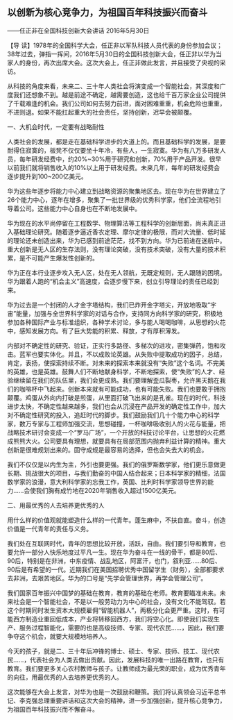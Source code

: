 ## 以创新为核心竞争力，为祖国百年科技振兴而奋斗

——任正非在全国科技创新大会讲话
2016年5月30日



【导  读】1978年的全国科学大会，任正非以军队科技人员代表的身份参加会议；38年过去，弹指一挥间，2016年5月30日的全国科技创新大会，任正非以华为当家人的身份，再次出席大会。这次大会上，任正非做此发言，并且接受了央视的采访。



  从科技的角度来看，未来二、三十年人类社会将演变成一个智能社会，其深度和广度我们还想象不到。越是前途不确定，越需要创造，这也给千百万家企业公司提供了千载难逢的机会。我们公司如何去努力前进，面对困难重重，机会危险也重重，不进则退。如果不能扛起重大的社会责任，坚持创新，迟早会被颠覆。

 一、大机会时代，一定要有战略耐性

人类社会的发展，都是走在基础科学进步的大道上的。而且基础科学的发展，是要耐得住寂寞的，板凳不仅仅要坐十年冷，有些人，一生寂寞。华为有八万多研发人员，每年研发经费中，约20%~30%用于研究和创新，70%用于产品开发。很早以前我们就将销售收入的10%以上用于研发经费。未来几年，每年的研发经费会逐步提升到100~200亿美元。

华为这些年逐步将能力中心建立到战略资源的聚集地区去。现在华为在世界建立了26个能力中心，逐年在增多，聚集了一批世界级的优秀科学家，他们全流程地引导着公司。这些能力中心自身也在不断地发展中。

华为现在的水平尚停留在工程数学、物理算法等工程科学的创新层面，尚未真正进入基础理论研究。随着逐步逼近香农定理、摩尔定律的极限，而对大流量、低时延的理论还未创造出来，华为已感到前途茫茫，找不到方向。华为已前进在迷航中。重大创新是无人区的生存法则，没有理论突破，没有技术突破，没有大量的技术积累，是不可能产生爆发性创新的。

华为正在本行业逐步攻入无人区，处在无人领航，无既定规则，无人跟随的困境。华为跟着人跑的“机会主义”高速度，会逐步慢下来，创立引导理论的责任已经到来。

华为过去是一个封闭的人才金字塔结构，我们已炸开金字塔尖，开放地吸取“宇宙”能量，加强与全世界科学家的对话与合作，支持同方向科学家的研究，积极地参加各种国际产业与标准组织，各种学术讨论，多与能人喝喝咖啡，从思想的火花中，感知发展方向。有了巨大势能的积累、释放，才有厚积薄发。

内部对不确定性的研究、验证，正实行多路径、多梯次的进攻，密集弹药，饱和攻击。蓝军也要实体化。并且，不以成败论英雄。从失败中提取成功的因子，总结，肯定，表扬，使探索持续不断。对未来的探索本来就没有“失败”这个名词。不完美的英雄，也是英雄。鼓舞人们不断地献身科学，不断地探索，使“失败”的人才、经验继续留在我们的队伍里，我们会更成熟。我们要理解歪瓜裂枣，允许黑天鹅在我们的咖啡杯中飞起来。创新本来就有可能成功，也有可能失败。我们也要敢于拥抱颠覆。鸡蛋从外向内打破是煎蛋，从里面打破飞出来的是孔雀。现在的时代，科技进步太快，不确定性越来越多，我们也会从沉浸在产品开发的确定性工作中，加大对不确定性研究的投入，追赶时代的脚步。我们鼓励我们几十个能力中心的科学家，数万专家与工程师加强交流，思想碰撞，一杯咖啡吸收别人的火花与能量，把战略技术研讨会变成一个“罗马广场”，一个开放的科技讨论平台，让思想的火花燃成熊熊大火。公司要具有理想，就要具有在局部范围内抛弃利益计算的精神。重大创新是很难规划出来的。固守成规是最容易的选择，但也会失去大的机会。

我们不仅仅是以内生为主，外引也要更强。我们的俄罗斯数学家，他们更乐意做更长期、挑战很大的项目，与我们勤奋的中国人结合起来；日本科学家的精细，法国数学家的浪漫，意大利科学家的忘我工作，英国、比利时科学家领导世界的能力……会使我们胸有成竹地在2020年销售收入超过1500亿美元。

二、用最优秀的人去培养更优秀的人

用什么样的价值观就能塑造什么样的一代青年。蓬生麻中，不扶自直。奋斗，创造价值是一代青年的责任与义务。

我们处在互联网时代，青年的思想比较开放，活跃，自由。我们要引导和教育，也要允许一部分人快乐地度过平凡一生。现在华为奋斗在一线的骨干，都是80后、90后，特别是在非洲，中东疫情、战乱地区，阿富汗，也门，叙利亚……80后、90后是有希望的一代。近期我们在美国招聘优秀中国留学生（财务），全部都要求去非洲，去艰苦地区。华为的口号是“先学会管理世界，再学会管理公司”。

我们国家百年振兴中国梦的基础在教育，教育的基础在老师。教育要瞄准未来。未来社会是一个智能社会，不是以一般劳动力为中心的社会，没有文化不能驾驭。若这个时期同时发生资本大规模雇佣“智能机器人”，两极分化会更严重。这时，有可能西方制造业重回低成本，产业将转移回西方，我们将空心化。即使我们实现生产、服务过程智能化，需要的也是高级技师、专家、现代农民……，因此，我们要争夺这个机会，就要大规模地培养人。

今天的孩子，就是二、三十年后冲锋的博士、硕士、专家、技师、技工、现代农民……，代表社会为人类去做出贡献。因此，发展科技的唯一出路在教育，也只有教育。我们要更多关心农村教师与孩子。让教师成为最光荣的职业，成为优秀青年的向往，用最优秀的人去培养更优秀的人。

这次能够在大会上发言，对华为也是一次鼓励和鞭策。我们将认真领会习近平总书记、李克强总理重要讲话和这次大会的精神，进一步加强创新，提升核心竞争力，为祖国百年科技振兴而不懈奋斗。
